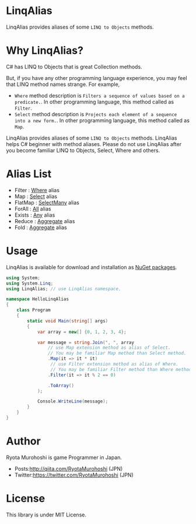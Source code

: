 # LinqAlias

LinqAlias provides aliases of some `LINQ to Objects` methods.

# Why LinqAlias?

C# has LINQ to Objects that is great Collection methods.

But, if you have any other programming language experience, you may feel that LINQ method names strange. For example,

* `Where` method description is `Filters a sequence of values based on a predicate.`. In other programming language, this method called as `Filter`.
* `Select` method description is `Projects each element of a sequence into a new form.`. In other programming language, this method called as `Map`.

LinqAlias provides aliases of some `LINQ to Objects` methods. LinqAlias helps C# beginner with method aliases. Please do not use LinqAlias after you become familiar LINQ to Objects, Select, Where and others.

# Alias List

* Filter : [Where](https://docs.microsoft.com/en-us/dotnet/api/system.linq.enumerable.where?view=netstandard-1.0) alias
* Map : [Select](https://docs.microsoft.com/en-us/dotnet/api/system.linq.enumerable.select?view=netstandard-1.0) alias
* FlatMap : [SelectMany](https://docs.microsoft.com/en-us/dotnet/api/system.linq.enumerable.selectmany?view=netstandard-1.0) alias
* ForAll : [All](https://docs.microsoft.com/en-us/dotnet/api/system.linq.enumerable.all?view=netstandard-1.0) alias
* Exists : [Any](https://docs.microsoft.com/en-us/dotnet/api/system.linq.enumerable.any?view=netstandard-1.0) alias
* Reduce : [Aggregate](https://docs.microsoft.com/en-us/dotnet/api/system.linq.enumerable.aggregate?view=netstandard-1.0) alias
* Fold : [Aggregate](https://docs.microsoft.com/en-us/dotnet/api/system.linq.enumerable.aggregate?view=netstandard-1.0) alias

# Usage

LinqAlias is available for download and installation as [NuGet packages](https://www.nuget.org/packages/LinqAlias/).

```csharp
using System;
using System.Linq;
using LinqAlias; // use LinqAlias namespace.

namespace HelloLinqAlias
{
    class Program
    {
        static void Main(string[] args)
        {
            var array = new[] {0, 1, 2, 3, 4};

            var message = string.Join(", ", array
                // use Map extension method as alias of Select.
                // You may be familiar Map method than Select method.
                .Map(it => it * it)
                 // use Filter extension method as alias of Where.
                 // You may be familiar Filter method than Where method.
                .Filter(it => it % 2 == 0)

                .ToArray()
            );

            Console.WriteLine(message);
        }
    }
}
```

# Author

Ryota Murohoshi is game Programmer in Japan.

* Posts:http://qiita.com/RyotaMurohoshi (JPN)
* Twitter:https://twitter.com/RyotaMurohoshi (JPN)

# License

This library is under MIT License.
